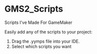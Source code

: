 # GMS2_Scripts
Scripts I've Made For GameMaker

Easily add any of the scripts to your project:
1. Drag the .yymps file into your IDE.
2. Select which scripts you want
